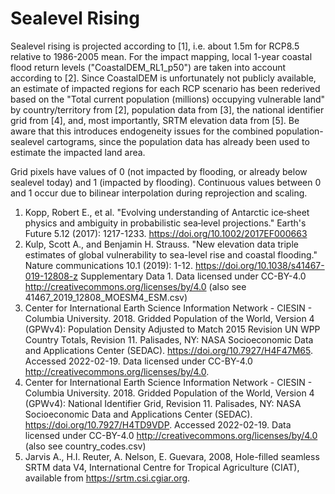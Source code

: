 # Sealevel Rising

Sealevel rising is projected according to [1], i.e. about 1.5m for RCP8.5 relative to 1986-2005 mean. For the impact mapping, local 1-year coastal flood return levels ("CoastalDEM_RL1_p50") are taken into account according to [2]. Since CoastalDEM is unfortunately not publicly available, an estimate of impacted regions for each RCP scenario has been rederived based on the "Total current population (millions) occupying vulnerable land" by country/territory from [2], population data from [3], the national identifier grid from [4], and, most importantly, SRTM elevation data from [5]. Be aware that this introduces endogeneity issues for the combined population-sealevel cartograms, since the population data has already been used to estimate the impacted land area.

Grid pixels have values of 0 (not impacted by flooding, or already below sealevel today) and 1 (impacted by flooding). Continuous values between 0 and 1 occur due to bilinear interpolation during reprojection and scaling.

1. Kopp, Robert E., et al. "Evolving understanding of Antarctic ice‐sheet physics and ambiguity in probabilistic sea‐level projections." Earth's Future 5.12 (2017): 1217-1233. https://doi.org/10.1002/2017EF000663
2. Kulp, Scott A., and Benjamin H. Strauss. "New elevation data triple estimates of global vulnerability to sea-level rise and coastal flooding." Nature communications 10.1 (2019): 1-12. https://doi.org/10.1038/s41467-019-12808-z Supplementary Data 1. Data licensed under CC-BY-4.0 http://creativecommons.org/licenses/by/4.0 (also see 41467_2019_12808_MOESM4_ESM.csv)
3. Center for International Earth Science Information Network - CIESIN - Columbia University. 2018. Gridded Population of the World, Version 4 (GPWv4): Population Density Adjusted to Match 2015 Revision UN WPP Country Totals, Revision 11. Palisades, NY: NASA Socioeconomic Data and Applications Center (SEDAC). https://doi.org/10.7927/H4F47M65. Accessed 2022-02-19. Data licensed under CC-BY-4.0 http://creativecommons.org/licenses/by/4.0.
4. Center for International Earth Science Information Network - CIESIN - Columbia University. 2018. Gridded Population of the World, Version 4 (GPWv4): National Identifier Grid, Revision 11. Palisades, NY: NASA Socioeconomic Data and Applications Center (SEDAC). https://doi.org/10.7927/H4TD9VDP. Accessed 2022-02-19. Data licensed under CC-BY-4.0 http://creativecommons.org/licenses/by/4.0 (also see country_codes.csv)
5. Jarvis A., H.I. Reuter, A. Nelson, E. Guevara, 2008, Hole-filled seamless SRTM data V4, International Centre for Tropical Agriculture (CIAT), available from
https://srtm.csi.cgiar.org.